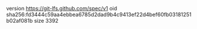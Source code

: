 version https://git-lfs.github.com/spec/v1
oid sha256:fd3444c59aa4ebbea6785d2dad9b4c9413ef22d4bef60fb03181251b02af081b
size 3392
